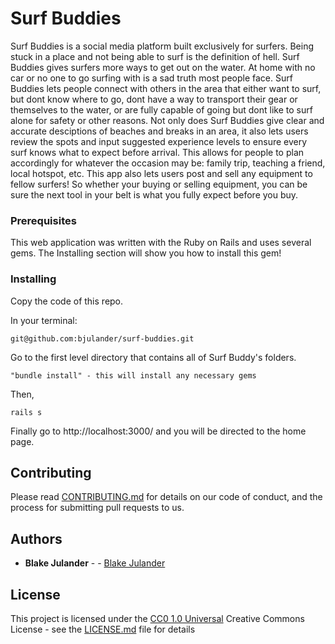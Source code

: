 # Surf Buddies

 Surf Buddies is a social media platform built exclusively for surfers. Being stuck in a place and not being able to surf is the definition of hell. Surf Buddies gives surfers more ways to get out on the water. At home with no car or no one to go surfing with is a sad truth most people face. Surf Buddies lets people connect with others in the area that either want to surf, but dont know where to go, dont have a way to transport their gear or themselves to the water, or are fully capable of going but dont like to surf alone for safety or other reasons. Not only does Surf Buddies give clear and accurate desciptions of beaches and breaks in an area, it also lets users review the spots and input suggested experience levels to ensure every surf knows what to expect before arrival. This allows for people to plan accordingly for whatever the occasion may be: family trip, teaching a friend, local hotspot, etc. This app also lets users post and sell any equipment to fellow surfers! So whether your buying or selling equipment, you can be sure the next tool in your belt is what you fully expect before you buy. 

### Prerequisites

This web application was written with the Ruby on Rails and uses several gems. The Installing section will show you how to install this gem! 

### Installing
    
Copy the code of this repo.

In your terminal:

    git@github.com:bjulander/surf-buddies.git

Go to the first level directory that contains all of Surf Buddy's folders. 

    "bundle install" - this will install any necessary gems

Then,

    rails s

Finally go to http://localhost:3000/ and you will be directed to the home page. 

## Contributing

Please read [CONTRIBUTING.md](CONTRIBUTING.md) for details on our code
of conduct, and the process for submitting pull requests to us.


## Authors
 - **Blake Julander** -  -
    [Blake Julander](https://github.com/bjulander)

## License

This project is licensed under the [CC0 1.0 Universal](LICENSE.md)
Creative Commons License - see the [LICENSE.md](LICENSE.md) file for details
